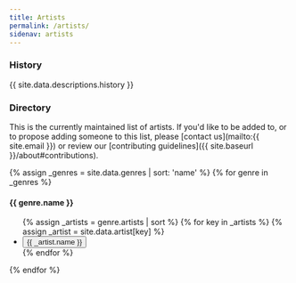 ```yaml
---
title: Artists
permalink: /artists/
sidenav: artists
---
```


### History

{{ site.data.descriptions.history }}

### Directory

This is the currently maintained list of artists. If you'd like to be added to, or to propose adding someone to this list, please [contact us](mailto:{{ site.email }}) or review our [contributing guidelines]({{ site.baseurl }}/about#contributions).

{% assign _genres = site.data.genres | sort: 'name' %}
{% for genre in _genres %}
<h4 id="{{ genre.name | replace: ' ', '_' }}">{{ genre.name }}</h4>
<ul class="usa-accordion-bordered mt4">
{% assign _artists = genre.artists | sort %}
{% for key in _artists %}
{% assign _artist = site.data.artist[key] %}
<li>
<button class="usa-accordion-button list-artist" aria-expanded="false">
<a href="{{ '/artists/' | append: _artist.key | relative_url }}" style="text-decoration: none;">{{ _artist.name }}</a>
</button>
</li>
{% endfor %}
</ul>
{% endfor %}
